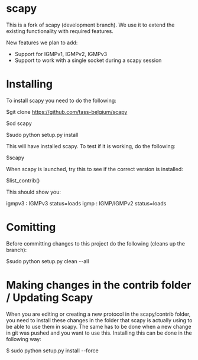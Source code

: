 scapy
=====

This is a fork of scapy (development branch). We use it to extend the existing functionality with required features.

New features we plan to add:

* Support for IGMPv1, IGMPv2, IGMPv3
* Support to work with a single socket during a scapy session

Installing
=======

To install scapy you need to do the following:

$git clone https://github.com/tass-belgium/scapy

$cd scapy

$sudo python setup.py install


This will have installed scapy. To test if it is working, do the following:

$scapy

When scapy is launched, try this to see if the correct version is installed:

$list_contrib()

This should show you:

igmpv3              : IGMPv3                                   status=loads
igmp                : IGMP/IGMPv2                              status=loads


Comitting
=========

Before committing changes to this project do the following (cleans up the branch):

$sudo python setup.py clean --all


Making changes in the contrib folder /  Updating Scapy
======================================================

When you are editing or creating a new protocol in the scapy/contrib folder, you need to install these changes in the folder that scapy is actually using to be able to use them in scapy. The same has to be done when a new change in git was pushed and you want to use this. Installing this can be done in the following way:

$ sudo python setup.py install --force

